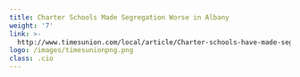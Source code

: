 ```yaml
---
title: Charter Schools Made Segregation Worse in Albany
weight: '7'
link: >-
  http://www.timesunion.com/local/article/Charter-schools-have-made-segregation-worse-in-12399203.php
logo: /images/timesunionpng.png
class: .cio
---
```



